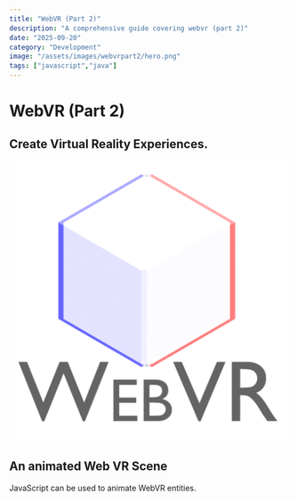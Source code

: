 ```yaml
---
title: "WebVR (Part 2)"
description: "A comprehensive guide covering webvr (part 2)"
date: "2025-09-20"
category: "Development"
image: "/assets/images/webvrpart2/hero.png"
tags: ["javascript","java"]
---
```


# WebVR (Part 2)

## Create Virtual Reality Experiences.

![](/assets/images/webvrpart2/webvr-logo-square-512x512.png)


## An animated Web VR Scene

JavaScript can be used to animate WebVR entities.

